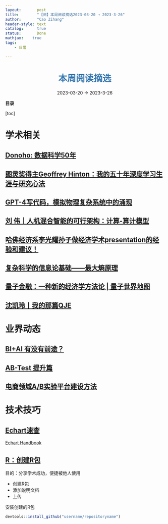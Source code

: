 ```yaml
---
layout:       post
title:        "【阅】本周阅读摘选2023-03-20 → 2023-3-26"
author:       "Cao Zihang"
header-style: text
catalog:      true
status:		  Done
mathjax: 	true
tags:
    - 日常

---
```


# <center><font color="#3879B1">本周阅读摘选</font></center>

<center>2023-03-20 → 2023-3-26</center>

**目录**

[toc]

# 学术相关

## [Donoho: 数据科学50年](https://mp.weixin.qq.com/s/GoZ4ytIqE1fT2baM_C_JzA)



## [图灵奖得主Geoffrey Hinton：我的五十年深度学习生涯与研究心法](https://mp.weixin.qq.com/s/M4Urf6ND1XjjvQMd2iJADQ)



## [GPT-4写代码，模拟物理复杂系统中的涌现](https://mp.weixin.qq.com/s/aApfCNR2f8ctyYJOWp_rvA)



## [刘 伟｜人机混合智能的可行架构：计算-算计模型](https://mp.weixin.qq.com/s/869API-gEaFbNn6DieuiwQ)



## [哈佛经济系李光耀孙子做经济学术presentation的经验和建议！](https://mp.weixin.qq.com/s/LukUjmrtmAM22RCJVuitRg)



## [复杂科学的信息论基础——最大熵原理](https://mp.weixin.qq.com/s/JsS0zL6LHC1Up5YP8gMyzg)



## [量子金融：一种新的经济学方法论 | 量子世界地图](https://mp.weixin.qq.com/s/0WdC4acSaX5M_KefpFJNEg)



## [ 沈凯玲丨我的那篇QJE](https://mp.weixin.qq.com/s/1ElgL-TWKdnm0tYvDHwEtw?s_channel=4&s_trans=6678880793_)



# 业界动态

## [BI+AI 有没有前途？](https://mp.weixin.qq.com/s/iWdK2ITIWLO-G3NEq_LZ4Q)



## [AB-Test 提升篇](https://mp.weixin.qq.com/s/JSx9ovaSrjLt7PdLej6gkg)



## [电商领域A/B实验平台建设方法](https://mp.weixin.qq.com/s/8LvzWnkNX3cDM6UmA2Nuug)



# 技术技巧

## [Echart速查](https://mp.weixin.qq.com/s/fkxS5ypsuXe41i-ysUtGnQ)

[Echart Handbook](https://echarts.apache.org/handbook/zh/get-started/)

## [R：创建R包](https://mp.weixin.qq.com/s/00E7L4h53HlXIVwLmySXew)

目的：分享学术成功，便捷被他人使用

- 创建R包
- 添加说明文档
- 上传

安装创建的R包

```R
devtools::install_github("username/repositoryname")
```



